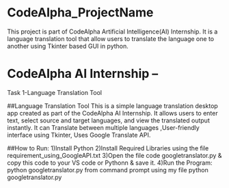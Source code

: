 # CodeAlpha_ProjectName
This project is part of CodeAlpha Artificial Intelligence(AI) Internship. It is a language translation tool that allow users to translate the language one to another using Tkinter based GUI in python.
# CodeAlpha AI Internship – 
Task 1-Language Translation Tool

##Language Translation Tool
This is a simple language translation desktop app created as part of the CodeAlpha AI Internship. It allows users to enter text, select source and target languages, and view the translated output instantly. It can Translate between multiple languages ,User-friendly interface using Tkinter, Uses Google Translate API.

##How to Run:
1)Install Python
2)Install Required Libraries using the file requirement_using_GoogleAPI.txt
3)Open the file code googletranslator.py & copy this code to your VS code or Pythonn & save it.
4)Run the Program: python googletranslator.py from command prompt using my file python googletranslator.py
